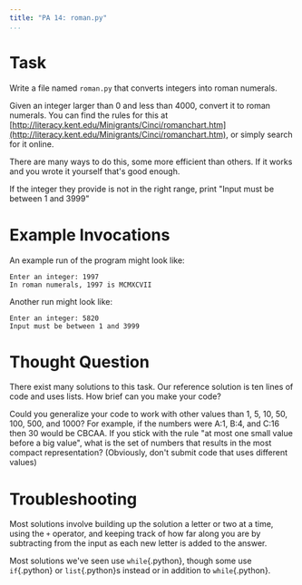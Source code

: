 ```yaml
---
title: "PA 14: roman.py"
...
```


# Task

Write a file named `roman.py` that converts integers into roman numerals.


Given an integer larger than 0 and less than 4000, convert it to roman numerals.
You can find the rules for this at
[http://literacy.kent.edu/Minigrants/Cinci/romanchart.htm](http://literacy.kent.edu/Minigrants/Cinci/romanchart.htm),
or simply search for it online.

There are many ways to do this, some more efficient than others. If it
works and you wrote it yourself that's good enough.

If the integer they provide is not in the right range, print "Input must
be between 1 and 3999"


# Example Invocations


An example run of the program might look like:

    Enter an integer: 1997
    In roman numerals, 1997 is MCMXCVII

Another run might look like:

    Enter an integer: 5820
    Input must be between 1 and 3999


# Thought Question

There exist many solutions to this task.
Our reference solution is ten lines of code and uses lists.
How brief can you make your code?

Could you generalize your code to work with other values than 1, 5, 10, 50, 100, 500, and 1000?
For example, if the numbers were A:1, B:4, and C:16 then 30 would be CBCAA.
If you stick with the rule "at most one small value before a big value",
what is the set of numbers that results in the most compact representation?
(Obviously, don't submit code that uses different values)

# Troubleshooting

Most solutions involve building up the solution a letter or two at a time, using the `+` operator,
and keeping track of how far along you are by subtracting from the input as each new letter is added to the answer.

Most solutions we've seen use `while`{.python}, though some use `if`{.python} or `list`{.python}s instead or in addition to `while`{.python}.

